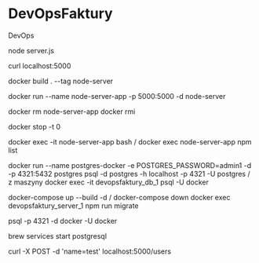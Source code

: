 # DevOpsFaktury
DevOps


node server.js

curl localhost:5000

docker build . --tag node-server

docker run --name node-server-app -p 5000:5000 -d node-server

docker rm node-server-app
docker rmi <tag>

docker stop <id-container> -t 0

docker exec -it node-server-app bash / docker exec node-server-app npm list


docker run --name postgres-docker -e POSTGRES_PASSWORD=admin1 -d -p 4321:5432 postgres
psql -d postgres -h localhost -p 4321 -U postgres / z maszyny docker exec -it devopsfaktury_db_1 psql -U docker


docker-compose up --build -d /  docker-compose down
docker exec devopsfaktury_server_1 npm run migrate

psql -p 4321 -d docker -U docker

brew services start postgresql

curl -X POST -d 'name=test' localhost:5000/users